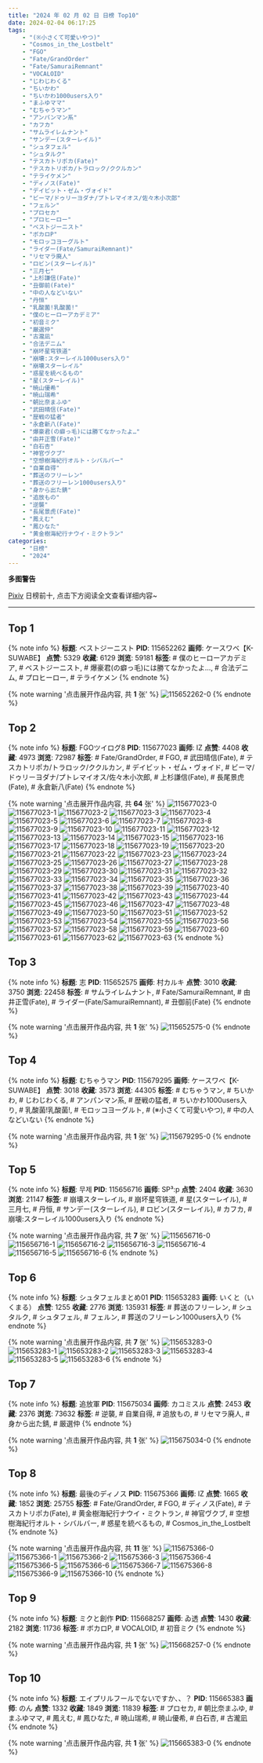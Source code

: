 ```yaml
---
title: "2024 年 02 月 02 日 日榜 Top10"
date: 2024-02-04 06:17:25
tags:
    - "(※小さくて可愛いやつ)"
    - "Cosmos_in_the_Lostbelt"
    - "FGO"
    - "Fate/GrandOrder"
    - "Fate/SamuraiRemnant"
    - "VOCALOID"
    - "じわじわくる"
    - "ちいかわ"
    - "ちいかわ1000users入り"
    - "まふゆママ"
    - "むちゃうマン"
    - "アンパンマン系"
    - "カフカ"
    - "サムライレムナント"
    - "サンデー(スターレイル)"
    - "シュタフェル"
    - "シュタルク"
    - "テスカトリポカ(Fate)"
    - "テスカトリポカ/トラロック/ククルカン"
    - "テライケメン"
    - "ディノス(Fate)"
    - "デイビット・ゼム・ヴォイド"
    - "ビーマ/ドゥリーヨダナ/プトレマイオス/佐々木小次郎"
    - "フェルン"
    - "プロセカ"
    - "プロヒーロー"
    - "ベストジーニスト"
    - "ボカロP"
    - "モロッコヨーグルト"
    - "ライダー(Fate/SamuraiRemnant)"
    - "リセマラ廃人"
    - "ロビン(スターレイル)"
    - "三月七"
    - "上杉謙信(Fate)"
    - "丑御前(Fate)"
    - "中の人などいない"
    - "丹恒"
    - "乳酸菌!乳酸菌!"
    - "僕のヒーローアカデミア"
    - "初音ミク"
    - "厳選仲"
    - "古瀧凪"
    - "合法デニム"
    - "崩坏星穹铁道"
    - "崩壊:スターレイル1000users入り"
    - "崩壊スターレイル"
    - "惑星を統べるもの"
    - "星(スターレイル)"
    - "暁山優希"
    - "暁山瑞希"
    - "朝比奈まふゆ"
    - "武田晴信(Fate)"
    - "歴戦の猛者"
    - "永倉新八(Fate)"
    - "爆豪君(の癖っ毛)には勝てなかったよ…"
    - "由井正雪(Fate)"
    - "白石杏"
    - "神官ヴクブ"
    - "空想樹海紀行オルト・シバルバー"
    - "自業自得"
    - "葬送のフリーレン"
    - "葬送のフリーレン1000users入り"
    - "身から出た錆"
    - "追放もの"
    - "逆襲"
    - "長尾景虎(Fate)"
    - "鳳えむ"
    - "鳳ひなた"
    - "黄金樹海紀行ナウイ・ミクトラン"
categories:
    - "日榜"
    - "2024"
---
```


<i class="fa fa-triangle-exclamation"></i>**多图警告**<i class="fa fa-triangle-exclamation"></i>

[Pixiv](https://www.pixiv.net/) 日榜前十, 点击下方阅读全文查看详细内容~

<!-- more -->

---

## Top 1

{% note info %}
**标题**: ベストジーニスト
**PID**: 115652262 **画师**: ケースワベ【K-SUWABE】
**点赞**: 5329 **收藏**: 6129 **浏览**: 59181
**标签**: # 僕のヒーローアカデミア, # ベストジーニスト, # 爆豪君(の癖っ毛)には勝てなかったよ…, # 合法デニム, # プロヒーロー, # テライケメン
{% endnote %}

{% note warning '点击展开作品内容, 共 **1** 张' %}
![115652262-0](https://i.pixiv.re/img-original/img/2024/02/01/00/00/57/115652262_p0.jpg)
{% endnote %}

## Top 2

{% note info %}
**标题**: FGOツイログ8
**PID**: 115677023 **画师**: IZ
**点赞**: 4408 **收藏**: 4973 **浏览**: 72987
**标签**: # Fate/GrandOrder, # FGO, # 武田晴信(Fate), # テスカトリポカ/トラロック/ククルカン, # デイビット・ゼム・ヴォイド, # ビーマ/ドゥリーヨダナ/プトレマイオス/佐々木小次郎, # 上杉謙信(Fate), # 長尾景虎(Fate), # 永倉新八(Fate)
{% endnote %}

{% note warning '点击展开作品内容, 共 **64** 张' %}
![115677023-0](https://i.pixiv.re/img-original/img/2024/02/01/22/49/36/115677023_p0.jpg)
![115677023-1](https://i.pixiv.re/img-original/img/2024/02/01/22/49/36/115677023_p1.jpg)
![115677023-2](https://i.pixiv.re/img-original/img/2024/02/01/22/49/36/115677023_p2.jpg)
![115677023-3](https://i.pixiv.re/img-original/img/2024/02/01/22/49/36/115677023_p3.jpg)
![115677023-4](https://i.pixiv.re/img-original/img/2024/02/01/22/49/36/115677023_p4.jpg)
![115677023-5](https://i.pixiv.re/img-original/img/2024/02/01/22/49/36/115677023_p5.jpg)
![115677023-6](https://i.pixiv.re/img-original/img/2024/02/01/22/49/36/115677023_p6.jpg)
![115677023-7](https://i.pixiv.re/img-original/img/2024/02/01/22/49/36/115677023_p7.jpg)
![115677023-8](https://i.pixiv.re/img-original/img/2024/02/01/22/49/36/115677023_p8.jpg)
![115677023-9](https://i.pixiv.re/img-original/img/2024/02/01/22/49/36/115677023_p9.jpg)
![115677023-10](https://i.pixiv.re/img-original/img/2024/02/01/22/49/36/115677023_p10.jpg)
![115677023-11](https://i.pixiv.re/img-original/img/2024/02/01/22/49/36/115677023_p11.jpg)
![115677023-12](https://i.pixiv.re/img-original/img/2024/02/01/22/49/36/115677023_p12.jpg)
![115677023-13](https://i.pixiv.re/img-original/img/2024/02/01/22/49/36/115677023_p13.jpg)
![115677023-14](https://i.pixiv.re/img-original/img/2024/02/01/22/49/36/115677023_p14.jpg)
![115677023-15](https://i.pixiv.re/img-original/img/2024/02/01/22/49/36/115677023_p15.jpg)
![115677023-16](https://i.pixiv.re/img-original/img/2024/02/01/22/49/36/115677023_p16.jpg)
![115677023-17](https://i.pixiv.re/img-original/img/2024/02/01/22/49/36/115677023_p17.jpg)
![115677023-18](https://i.pixiv.re/img-original/img/2024/02/01/22/49/36/115677023_p18.jpg)
![115677023-19](https://i.pixiv.re/img-original/img/2024/02/01/22/49/36/115677023_p19.jpg)
![115677023-20](https://i.pixiv.re/img-original/img/2024/02/01/22/49/36/115677023_p20.jpg)
![115677023-21](https://i.pixiv.re/img-original/img/2024/02/01/22/49/36/115677023_p21.jpg)
![115677023-22](https://i.pixiv.re/img-original/img/2024/02/01/22/49/36/115677023_p22.jpg)
![115677023-23](https://i.pixiv.re/img-original/img/2024/02/01/22/49/36/115677023_p23.jpg)
![115677023-24](https://i.pixiv.re/img-original/img/2024/02/01/22/49/36/115677023_p24.jpg)
![115677023-25](https://i.pixiv.re/img-original/img/2024/02/01/22/49/36/115677023_p25.jpg)
![115677023-26](https://i.pixiv.re/img-original/img/2024/02/01/22/49/36/115677023_p26.jpg)
![115677023-27](https://i.pixiv.re/img-original/img/2024/02/01/22/49/36/115677023_p27.jpg)
![115677023-28](https://i.pixiv.re/img-original/img/2024/02/01/22/49/36/115677023_p28.jpg)
![115677023-29](https://i.pixiv.re/img-original/img/2024/02/01/22/49/36/115677023_p29.jpg)
![115677023-30](https://i.pixiv.re/img-original/img/2024/02/01/22/49/36/115677023_p30.jpg)
![115677023-31](https://i.pixiv.re/img-original/img/2024/02/01/22/49/36/115677023_p31.jpg)
![115677023-32](https://i.pixiv.re/img-original/img/2024/02/01/22/49/36/115677023_p32.jpg)
![115677023-33](https://i.pixiv.re/img-original/img/2024/02/01/22/49/36/115677023_p33.jpg)
![115677023-34](https://i.pixiv.re/img-original/img/2024/02/01/22/49/36/115677023_p34.jpg)
![115677023-35](https://i.pixiv.re/img-original/img/2024/02/01/22/49/36/115677023_p35.jpg)
![115677023-36](https://i.pixiv.re/img-original/img/2024/02/01/22/49/36/115677023_p36.jpg)
![115677023-37](https://i.pixiv.re/img-original/img/2024/02/01/22/49/36/115677023_p37.jpg)
![115677023-38](https://i.pixiv.re/img-original/img/2024/02/01/22/49/36/115677023_p38.jpg)
![115677023-39](https://i.pixiv.re/img-original/img/2024/02/01/22/49/36/115677023_p39.jpg)
![115677023-40](https://i.pixiv.re/img-original/img/2024/02/01/22/49/36/115677023_p40.jpg)
![115677023-41](https://i.pixiv.re/img-original/img/2024/02/01/22/49/36/115677023_p41.jpg)
![115677023-42](https://i.pixiv.re/img-original/img/2024/02/01/22/49/36/115677023_p42.jpg)
![115677023-43](https://i.pixiv.re/img-original/img/2024/02/01/22/49/36/115677023_p43.jpg)
![115677023-44](https://i.pixiv.re/img-original/img/2024/02/01/22/49/36/115677023_p44.jpg)
![115677023-45](https://i.pixiv.re/img-original/img/2024/02/01/22/49/36/115677023_p45.jpg)
![115677023-46](https://i.pixiv.re/img-original/img/2024/02/01/22/49/36/115677023_p46.jpg)
![115677023-47](https://i.pixiv.re/img-original/img/2024/02/01/22/49/36/115677023_p47.jpg)
![115677023-48](https://i.pixiv.re/img-original/img/2024/02/01/22/49/36/115677023_p48.jpg)
![115677023-49](https://i.pixiv.re/img-original/img/2024/02/01/22/49/36/115677023_p49.jpg)
![115677023-50](https://i.pixiv.re/img-original/img/2024/02/01/22/49/36/115677023_p50.jpg)
![115677023-51](https://i.pixiv.re/img-original/img/2024/02/01/22/49/36/115677023_p51.jpg)
![115677023-52](https://i.pixiv.re/img-original/img/2024/02/01/22/49/36/115677023_p52.jpg)
![115677023-53](https://i.pixiv.re/img-original/img/2024/02/01/22/49/36/115677023_p53.jpg)
![115677023-54](https://i.pixiv.re/img-original/img/2024/02/01/22/49/36/115677023_p54.jpg)
![115677023-55](https://i.pixiv.re/img-original/img/2024/02/01/22/49/36/115677023_p55.jpg)
![115677023-56](https://i.pixiv.re/img-original/img/2024/02/01/22/49/36/115677023_p56.jpg)
![115677023-57](https://i.pixiv.re/img-original/img/2024/02/01/22/49/36/115677023_p57.jpg)
![115677023-58](https://i.pixiv.re/img-original/img/2024/02/01/22/49/36/115677023_p58.jpg)
![115677023-59](https://i.pixiv.re/img-original/img/2024/02/01/22/49/36/115677023_p59.jpg)
![115677023-60](https://i.pixiv.re/img-original/img/2024/02/01/22/49/36/115677023_p60.jpg)
![115677023-61](https://i.pixiv.re/img-original/img/2024/02/01/22/49/36/115677023_p61.jpg)
![115677023-62](https://i.pixiv.re/img-original/img/2024/02/01/22/49/36/115677023_p62.jpg)
![115677023-63](https://i.pixiv.re/img-original/img/2024/02/01/22/49/36/115677023_p63.jpg)
{% endnote %}

## Top 3

{% note info %}
**标题**: 志
**PID**: 115652575 **画师**: 村カルキ
**点赞**: 3010 **收藏**: 3750 **浏览**: 22458
**标签**: # サムライレムナント, # Fate/SamuraiRemnant, # 由井正雪(Fate), # ライダー(Fate/SamuraiRemnant), # 丑御前(Fate)
{% endnote %}

{% note warning '点击展开作品内容, 共 **1** 张' %}
![115652575-0](https://i.pixiv.re/img-original/img/2024/02/01/00/04/35/115652575_p0.jpg)
{% endnote %}

## Top 4

{% note info %}
**标题**: むちゃうマン
**PID**: 115679295 **画师**: ケースワベ【K-SUWABE】
**点赞**: 3018 **收藏**: 3573 **浏览**: 44305
**标签**: # むちゃうマン, # ちいかわ, # じわじわくる, # アンパンマン系, # 歴戦の猛者, # ちいかわ1000users入り, # 乳酸菌!乳酸菌!, # モロッコヨーグルト, # (※小さくて可愛いやつ), # 中の人などいない
{% endnote %}

{% note warning '点击展开作品内容, 共 **1** 张' %}
![115679295-0](https://i.pixiv.re/img-original/img/2024/02/02/00/00/35/115679295_p0.jpg)
{% endnote %}

## Top 5

{% note info %}
**标题**: 무제
**PID**: 115656716 **画师**: SP³:p
**点赞**: 2404 **收藏**: 3630 **浏览**: 21147
**标签**: # 崩壊スターレイル, # 崩坏星穹铁道, # 星(スターレイル), # 三月七, # 丹恒, # サンデー(スターレイル), # ロビン(スターレイル), # カフカ, # 崩壊:スターレイル1000users入り
{% endnote %}

{% note warning '点击展开作品内容, 共 **7** 张' %}
![115656716-0](https://i.pixiv.re/img-original/img/2024/02/01/03/03/48/115656716_p0.png)
![115656716-1](https://i.pixiv.re/img-original/img/2024/02/01/03/03/48/115656716_p1.png)
![115656716-2](https://i.pixiv.re/img-original/img/2024/02/01/03/03/48/115656716_p2.png)
![115656716-3](https://i.pixiv.re/img-original/img/2024/02/01/03/03/48/115656716_p3.png)
![115656716-4](https://i.pixiv.re/img-original/img/2024/02/01/03/03/48/115656716_p4.png)
![115656716-5](https://i.pixiv.re/img-original/img/2024/02/01/03/03/48/115656716_p5.png)
![115656716-6](https://i.pixiv.re/img-original/img/2024/02/01/03/03/48/115656716_p6.png)
{% endnote %}

## Top 6

{% note info %}
**标题**: シュタフェルまとめ01
**PID**: 115653283 **画师**: いくと（いくまる）
**点赞**: 1255 **收藏**: 2776 **浏览**: 135931
**标签**: # 葬送のフリーレン, # シュタルク, # シュタフェル, # フェルン, # 葬送のフリーレン1000users入り
{% endnote %}

{% note warning '点击展开作品内容, 共 **7** 张' %}
![115653283-0](https://i.pixiv.re/img-original/img/2024/02/01/00/22/09/115653283_p0.jpg)
![115653283-1](https://i.pixiv.re/img-original/img/2024/02/01/00/22/09/115653283_p1.jpg)
![115653283-2](https://i.pixiv.re/img-original/img/2024/02/01/00/22/09/115653283_p2.jpg)
![115653283-3](https://i.pixiv.re/img-original/img/2024/02/01/00/22/09/115653283_p3.jpg)
![115653283-4](https://i.pixiv.re/img-original/img/2024/02/01/00/22/09/115653283_p4.jpg)
![115653283-5](https://i.pixiv.re/img-original/img/2024/02/01/00/22/09/115653283_p5.jpg)
![115653283-6](https://i.pixiv.re/img-original/img/2024/02/01/00/22/09/115653283_p6.jpg)
{% endnote %}

## Top 7

{% note info %}
**标题**: 追放軍
**PID**: 115675034 **画师**: カコミスル
**点赞**: 2453 **收藏**: 2376 **浏览**: 73632
**标签**: # 逆襲, # 自業自得, # 追放もの, # リセマラ廃人, # 身から出た錆, # 厳選仲
{% endnote %}

{% note warning '点击展开作品内容, 共 **1** 张' %}
![115675034-0](https://i.pixiv.re/img-original/img/2024/02/01/22/05/40/115675034_p0.jpg)
{% endnote %}

## Top 8

{% note info %}
**标题**: 最後のディノス
**PID**: 115675366 **画师**: IZ
**点赞**: 1665 **收藏**: 1852 **浏览**: 25755
**标签**: # Fate/GrandOrder, # FGO, # ディノス(Fate), # テスカトリポカ(Fate), # 黄金樹海紀行ナウイ・ミクトラン, # 神官ヴクブ, # 空想樹海紀行オルト・シバルバー, # 惑星を統べるもの, # Cosmos_in_the_Lostbelt
{% endnote %}

{% note warning '点击展开作品内容, 共 **11** 张' %}
![115675366-0](https://i.pixiv.re/img-original/img/2024/02/01/21/59/08/115675366_p0.jpg)
![115675366-1](https://i.pixiv.re/img-original/img/2024/02/01/21/59/08/115675366_p1.jpg)
![115675366-2](https://i.pixiv.re/img-original/img/2024/02/01/21/59/08/115675366_p2.jpg)
![115675366-3](https://i.pixiv.re/img-original/img/2024/02/01/21/59/08/115675366_p3.jpg)
![115675366-4](https://i.pixiv.re/img-original/img/2024/02/01/21/59/08/115675366_p4.jpg)
![115675366-5](https://i.pixiv.re/img-original/img/2024/02/01/21/59/08/115675366_p5.jpg)
![115675366-6](https://i.pixiv.re/img-original/img/2024/02/01/21/59/08/115675366_p6.jpg)
![115675366-7](https://i.pixiv.re/img-original/img/2024/02/01/21/59/08/115675366_p7.jpg)
![115675366-8](https://i.pixiv.re/img-original/img/2024/02/01/21/59/08/115675366_p8.jpg)
![115675366-9](https://i.pixiv.re/img-original/img/2024/02/01/21/59/08/115675366_p9.jpg)
![115675366-10](https://i.pixiv.re/img-original/img/2024/02/01/21/59/08/115675366_p10.jpg)
{% endnote %}

## Top 9

{% note info %}
**标题**: ミクと創作
**PID**: 115668257 **画师**: ゐ透
**点赞**: 1430 **收藏**: 2182 **浏览**: 11736
**标签**: # ボカロP, # VOCALOID, # 初音ミク
{% endnote %}

{% note warning '点击展开作品内容, 共 **1** 张' %}
![115668257-0](https://i.pixiv.re/img-original/img/2024/02/01/17/40/28/115668257_p0.jpg)
{% endnote %}

## Top 10

{% note info %}
**标题**: エイプリルフールでないですか、、？
**PID**: 115665383 **画师**: のん
**点赞**: 1332 **收藏**: 1849 **浏览**: 11839
**标签**: # プロセカ, # 朝比奈まふゆ, # まふゆママ, # 鳳えむ, # 鳳ひなた, # 暁山瑞希, # 暁山優希, # 白石杏, # 古瀧凪
{% endnote %}

{% note warning '点击展开作品内容, 共 **1** 张' %}
![115665383-0](https://i.pixiv.re/img-original/img/2024/02/01/14/42/21/115665383_p0.jpg)
{% endnote %}
